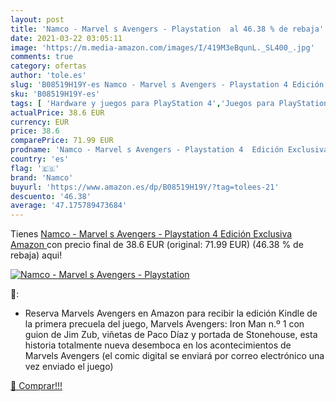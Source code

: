 ```yaml
---
layout: post
title: 'Namco - Marvel s Avengers - Playstation  al 46.38 % de rebaja'
date: 2021-03-22 03:05:11
image: 'https://m.media-amazon.com/images/I/419M3eBqunL._SL400_.jpg'
comments: true
category: ofertas
author: 'tole.es'
slug: 'B08519H19Y-es Namco - Marvel s Avengers - Playstation 4 Edición...'
sku: 'B08519H19Y-es'
tags: [ 'Hardware y juegos para PlayStation 4','Juegos para PlayStation 4','Videojuegos','namco','playstation', ]
actualPrice: 38.6 EUR
currency: EUR
price: 38.6
comparePrice: 71.99 EUR
prodname: 'Namco - Marvel s Avengers - Playstation 4  Edición Exclusiva Amazon '
country: 'es'
flag: '🇪🇸'
brand: 'Namco'
buyurl: 'https://www.amazon.es/dp/B08519H19Y/?tag=tolees-21'
descuento: '46.38'
average: '47.175789473684'
---
```


Tienes [Namco - Marvel s Avengers - Playstation 4  Edición Exclusiva Amazon ](https://www.amazon.es/dp/B08519H19Y/?tag=tolees-21) con precio final de  38.6 EUR (original: 71.99 EUR) (46.38 %  de rebaja) aqui!

[![Namco - Marvel s Avengers - Playstation ](https://m.media-amazon.com/images/I/419M3eBqunL._SL400_.jpg)](https://www.amazon.es/dp/B08519H19Y/?tag=tolees-21)

🔎:

- Reserva Marvels Avengers en Amazon para recibir la edición Kindle de la primera precuela del juego, Marvels Avengers: Iron Man n.º 1 con guion de Jim Zub, viñetas de Paco Díaz y portada de Stonehouse, esta historia totalmente nueva desemboca en los acontecimientos de Marvels Avengers (el comic digital se enviará por correo electrónico una vez enviado el juego)

[🛒 Comprar!!!](https://www.amazon.es/dp/B08519H19Y/?tag=tolees-21)

